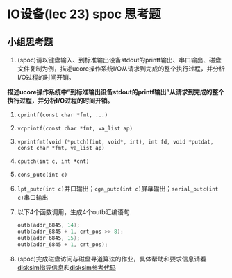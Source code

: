 # IO设备(lec 23) spoc 思考题

## 小组思考题
1. (spoc)请以键盘输入、到标准输出设备stdout的printf输出、串口输出、磁盘文件复制为例，描述ucore操作系统I/O从请求到完成的整个执行过程，并分析I/O过程的时间开销。
 
 **描述ucore操作系统中“到标准输出设备stdout的printf输出”从请求到完成的整个执行过程，并分析I/O过程的时间开销。**
 
 1. `cprintf(const char *fmt, ...)`
 2. `vcprintf(const char *fmt, va_list ap)`
 3. `vprintfmt(void (*putch)(int, void*, int), int fd, void *putdat, const char *fmt, va_list ap)`
 4. `cputch(int c, int *cnt)`
 5. `cons_putc(int c)`
 6. `lpt_putc(int c)`并口输出；`cga_putc(int c)`屏幕输出；`serial_putc(int c)`串口输出
 7. 以下4个函数调用，生成4个outb汇编语句

 
    ```c
    outb(addr_6845, 14);    outb(addr_6845 + 1, crt_pos >> 8);    outb(addr_6845, 15);    outb(addr_6845 + 1, crt_pos);
    ```
 
2. (spoc)完成磁盘访问与磁盘寻道算法的作业，具体帮助和要求信息请看[disksim指导信息](https://github.com/chyyuu/ucore_lab/blob/master/related_info/lab8/disksim-homework.md)和[disksim参考代码](https://github.com/chyyuu/ucore_lab/blob/master/related_info/lab8/disksim-homework.py)


